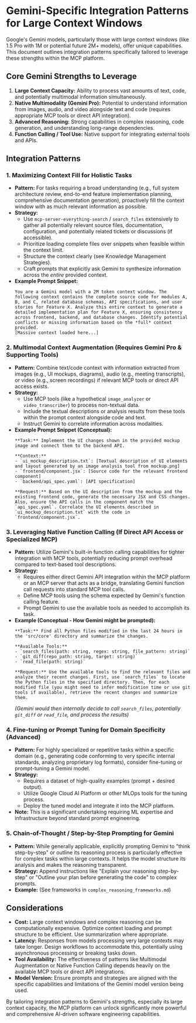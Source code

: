 # Gemini-Specific Integration Patterns for Large Context Windows

Google's Gemini models, particularly those with large context windows (like 1.5 Pro with 1M or potential future 2M+ models), offer unique capabilities. This document outlines integration patterns specifically tailored to leverage these strengths within the MCP platform.

## Core Gemini Strengths to Leverage

1.  **Large Context Capacity:** Ability to process vast amounts of text, code, and potentially multimodal information simultaneously.
2.  **Native Multimodality (Gemini Pro):** Potential to understand information from images, audio, and video alongside text and code (requires appropriate MCP tools or direct API integration).
3.  **Advanced Reasoning:** Strong capabilities in complex reasoning, code generation, and understanding long-range dependencies.
4.  **Function Calling / Tool Use:** Native support for integrating external tools and APIs.

## Integration Patterns

### 1. Maximizing Context Fill for Holistic Tasks

*   **Pattern:** For tasks requiring a broad understanding (e.g., full system architecture review, end-to-end feature implementation planning, comprehensive documentation generation), proactively fill the context window with as much relevant information as possible.
*   **Strategy:**
    *   Use `mcp-server-everything-search` / `search_files` extensively to gather all potentially relevant source files, documentation, configuration, and potentially related tickets or discussions (if accessible).
    *   Prioritize loading complete files over snippets when feasible within the context limit.
    *   Structure the context clearly (see Knowledge Management Strategies).
    *   Craft prompts that explicitly ask Gemini to synthesize information across the *entire* provided context.
*   **Example Prompt Snippet:**
    ```
    You are a Gemini model with a 2M token context window. The following context contains the complete source code for modules A, B, and C, related database schemas, API specifications, and user stories for Feature X. Analyze this entire context to generate a detailed implementation plan for Feature X, ensuring consistency across frontend, backend, and database changes. Identify potential conflicts or missing information based on the *full* context provided.
    [Massive context loaded here...]
    ```

### 2. Multimodal Context Augmentation (Requires Gemini Pro & Supporting Tools)

*   **Pattern:** Combine text/code context with information extracted from images (e.g., UI mockups, diagrams), audio (e.g., meeting transcripts), or video (e.g., screen recordings) if relevant MCP tools or direct API access exists.
*   **Strategy:**
    *   Use MCP tools (like a hypothetical `image_analyzer` or `video_transcriber`) to process non-textual data.
    *   Include the textual descriptions or analysis results from these tools within the prompt context alongside code and text.
    *   Instruct Gemini to correlate information across modalities.
*   **Example Prompt Snippet (Conceptual):**
    ```
    **Task:** Implement the UI changes shown in the provided mockup image and connect them to the backend API.

    **Context:**
    - `ui_mockup_description.txt`: [Textual description of UI elements and layout generated by an image analysis tool from mockup.png]
    - `frontend/component.jsx`: [Source code for the relevant frontend component]
    - `backend/api_spec.yaml`: [API specification]

    **Request:** Based on the UI description from the mockup and the existing frontend code, generate the necessary JSX and CSS changes. Also, ensure the API calls in the component match the `api_spec.yaml`. Correlate the UI elements described in `ui_mockup_description.txt` with the code in `frontend/component.jsx`.
    ```

### 3. Leveraging Native Function Calling (If Direct API Access or Specialized MCP)

*   **Pattern:** Utilize Gemini's built-in function calling capabilities for tighter integration with MCP tools, potentially reducing prompt overhead compared to text-based tool descriptions.
*   **Strategy:**
    *   Requires either direct Gemini API integration within the MCP platform or an MCP server that acts as a bridge, translating Gemini function call requests into standard MCP tool calls.
    *   Define MCP tools using the schema expected by Gemini's function calling feature.
    *   Prompt Gemini to use the available tools as needed to accomplish its task.
*   **Example (Conceptual - How Gemini might be prompted):**
    ```
    **Task:** Find all Python files modified in the last 24 hours in the 'src/core' directory and summarize the changes.

    **Available Tools:**
    - `search_files(path: string, regex: string, file_pattern: string)`
    - `git_diff(repo_path: string, target: string)`
    - `read_file(path: string)`

    **Request:** Use the available tools to find the relevant files and analyze their recent changes. First, use `search_files` to locate the Python files in the specified directory. Then, for each modified file (you might need to infer modification time or use git tools if available), retrieve the recent changes and summarize them.
    ```
    *(Gemini would then internally decide to call `search_files`, potentially `git_diff` or `read_file`, and process the results)*

### 4. Fine-tuning or Prompt Tuning for Domain Specificity (Advanced)

*   **Pattern:** For highly specialized or repetitive tasks within a specific domain (e.g., generating code conforming to very specific internal standards, analyzing proprietary log formats), consider fine-tuning or prompt-tuning a Gemini model.
*   **Strategy:**
    *   Requires a dataset of high-quality examples (prompt + desired output).
    *   Utilize Google Cloud AI Platform or other MLOps tools for the tuning process.
    *   Deploy the tuned model and integrate it into the MCP platform.
*   **Note:** This is a significant undertaking requiring ML expertise and infrastructure beyond standard prompt engineering.

### 5. Chain-of-Thought / Step-by-Step Prompting for Gemini

*   **Pattern:** While generally applicable, explicitly prompting Gemini to "think step-by-step" or outline its reasoning process is particularly effective for complex tasks within large contexts. It helps the model structure its analysis and makes the reasoning transparent.
*   **Strategy:** Append instructions like "Explain your reasoning step-by-step" or "Outline your plan before generating the code" to complex prompts.
*   **Example:** (See frameworks in `complex_reasoning_frameworks.md`)

## Considerations

*   **Cost:** Large context windows and complex reasoning can be computationally expensive. Optimize context loading and prompt structure to be efficient. Use summarization where appropriate.
*   **Latency:** Responses from models processing very large contexts may take longer. Design workflows to accommodate this, potentially using asynchronous processing or breaking tasks down.
*   **Tool Availability:** The effectiveness of patterns like Multimodal Augmentation or Native Function Calling depends heavily on the available MCP tools or direct API integrations.
*   **Model Version:** Ensure prompts and strategies are aligned with the specific capabilities and limitations of the Gemini model version being used.

By tailoring integration patterns to Gemini's strengths, especially its large context capacity, the MCP platform can unlock significantly more powerful and comprehensive AI-driven software engineering capabilities.